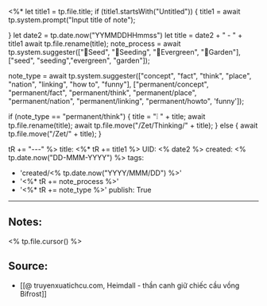 <%* 
  let title1 = tp.file.title;
  if (title1.startsWith("Untitled")) {
  	title1 = await tp.system.prompt("Input title of note");

  }
  let date2 = tp.date.now("YYMMDDHHmmss")
  let title = date2 + " - " + title1
  await tp.file.rename(title);
  note_process = await tp.system.suggester(["🥜Seed", "🌱Seeding", "🌲Evergreen", "🏡Garden"], ["seed", "seeding","evergreen", "garden"]);

  note_type = await tp.system.suggester(["concept", "fact", "think", "place", "nation", "linking", "how to", "funny"], ["permanent/concept", "permanent/fact", "permanent/think", "permanent/place", "permanent/nation", "permanent/linking", "permanent/howto", 'funny']);

  if (note_type == "permanent/think") {
    title = "❕ " + title;
    await tp.file.rename(title);
	await tp.file.move("/Zet/Thinking/" + title);
  }
  else {
    await tp.file.move("/Zet/" + title);
  }

  tR += "---"
%>
title: <%* tR += title1 %>
UID: <% date2 %>
created: <% tp.date.now("DD-MMM-YYYY") %>
tags:
  - 'created/<% tp.date.now("YYYY/MMM/DD") %>'
  - '<%* tR += note_process %>'
  - '<%* tR += note_type %>'
publish: True
---
## Notes:
<% tp.file.cursor() %>

## Source:
- [[@ truyenxuatichcu.com, Heimdall - thần canh giữ chiếc cầu vồng Bifrost]]


